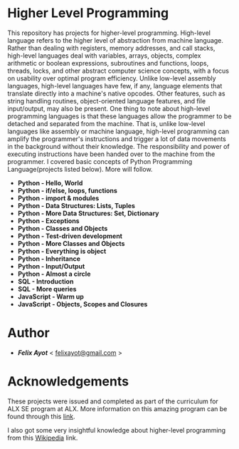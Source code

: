 # Higher Level Programming

This repository has projects for higher-level programming. High-level language refers to the higher level of abstraction from machine language. Rather than dealing with registers, memory addresses, and call stacks, high-level languages deal with variables, arrays, objects, complex arithmetic or boolean expressions, subroutines and functions, loops, threads, locks, and other abstract computer science concepts, with a focus on usability over optimal program efficiency. Unlike low-level assembly languages, high-level languages have few, if any, language elements that translate directly into a machine's native opcodes. Other features, such as string handling routines, object-oriented language features, and file input/output, may also be present. One thing to note about high-level programming languages is that these languages allow the programmer to be detached and separated from the machine. That is, unlike low-level languages like assembly or machine language, high-level programming can amplify the programmer's instructions and trigger a lot of data movements in the background without their knowledge. The responsibility and power of executing instructions have been handed over to the machine from the programmer.
I covered basic concepts of Python Programming Language(projects listed below). More will follow.

- **Python - Hello, World**
- **Python - if/else, loops, functions**
- **Python - import & modules**
- **Python - Data Structures: Lists, Tuples**
- **Python - More Data Structures: Set, Dictionary**
- **Python - Exceptions**
- **Python - Classes and Objects**
- **Python - Test-driven development**
- **Python - More Classes and Objects**
- **Python - Everything is object**
- **Python - Inheritance**
- **Python - Input/Output**
- **Python - Almost a circle**
- **SQL - Introduction**
- **SQL - More queries**
- **JavaScript - Warm up**
- **JavaScript - Objects, Scopes and Closures**

# Author

- ***Felix Ayot*** < felixayot@gmail.com >

# Acknowledgements

These projects were issued and completed as part of the curriculum for ALX SE program at ALX. More information on this amazing program can be found through this [link](https://www.alxafrica.com/).

I also got some very insightful knowledge about higher-level programming from this [Wikipedia](https://en.wikipedia.org/wiki/High-level_programming_language) link.
